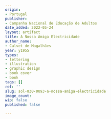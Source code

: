 ```yaml
---
origin:
- Portugal
publisher:
- Campanha Nacional de Educação de Adultos
date_added: 2022-05-24
layout: artifact
title: A Nossa Amiga Electricidade
author_name:
- Calvet de Magalhães
year: y1955
types:
- lettering
- illustration
- graphic design
- book cover
- book
tags: []
ref: ''
slug: sol-030-0093-a-nossa-amiga-electricidade
image_count: 
wip: false
published: false

---
```

